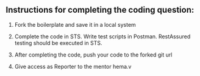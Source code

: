 ## Instructions for completing the coding question:

1. Fork the boilerplate and save it in a local system

2. Complete the code in STS. Write test scripts in Postman. RestAssured testing should be executed in STS.

3. After completing the code, push your code to the forked git url

4. Give access as Reporter to the mentor hema.v


